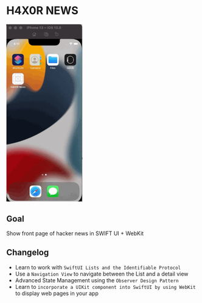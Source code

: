 # H4X0R NEWS
<img src="../../assets/h4x0r_news.gif" width="200" />

## Goal

Show front page of hacker news in SWIFT UI + WebKit

## Changelog

* Learn to work with `SwiftUI Lists and the Identifiable Protocol`
* Use a `Navigation View` to navigate between the List and a detail view
* Advanced State Management using the `Observer Design Pattern`
* Learn to `incorporate a UIKit component into SwiftUI by using WebKit` to display web pages in your app 